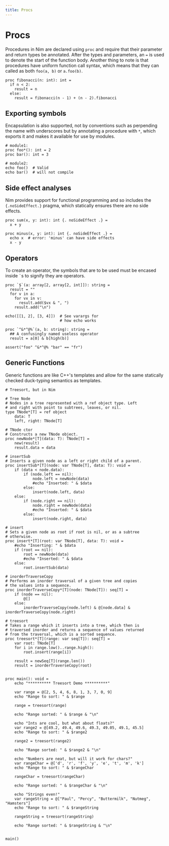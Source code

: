 ```yaml
---
title: Procs
---
```

# Procs

Procedures in Nim are declared using `proc` and require that their parameter and return types be annotated. After the types and parameters, an `=` is used to denote the start of the function body. Another thing to note is that procedures have uniform function call syntax, which means that they can called as both `foo(a, b)` or `a.foo(b)`.

``` nimrod
proc fibonacci(n: int): int =
  if n < 2:
    result = n
  else:
    result = fibonacci(n - 1) + (n - 2).fibonacci
```

## Exporting symbols

<!-- XXX Move into module topic -->
Encapsulation is also supported, not by conventions such as perpending the name with underscores but by annotating a procedure with `*`, which exports it and makes it available for use by modules.

``` nimrod
# module1:
proc foo*(): int = 2
proc bar(): int = 3

# module2:
echo foo()  # Valid
echo bar()  # will not compile
```

## Side effect analyses

Nim provides support for functional programming and so includes the `{.noSideEffect.}` pragma, which statically ensures there are no side effects.

``` nimrod
proc sum(x, y: int): int {. noSideEffect .} =
  x + y

proc minus(x, y: int): int {. noSideEffect .} =
  echo x  # error: 'minus' can have side effects
  x - y
```

## Operators

To create an operator, the symbols that are to be used must be encased inside `` ` ``s to signify they are operators.

``` nimrod
proc `$`(a: array[2, array[2, int]]): string =
  result = ""
  for v in a:
    for vx in v:
      result.add($vx & ", ")
    result.add("\n")

echo([[1, 2], [3, 4]])  # See varargs for
                        # how echo works

proc `^&*^@%`(a, b: string): string =
  ## A confusingly named useless operator
  result = a[0] & b[high(b)]

assert("foo" ^&*^@% "bar" == "fr")

``` 

## Generic Functions

<!-- XXX Needs own section -->
Generic functions are like C++'s templates and allow for the same statically checked duck-typing semantics as templates. 

``` nimrod
# Treesort, but in Nim

# Tree Node
# Nodes in a tree represented with a ref object type. Left
# and right with point to subtrees, leaves, or nil. 
type TNode*[T] = ref object
    data: T
    left, right: TNode[T]

# TNode ctor
# Constructs a new TNode object.
proc newNode*[T](data: T): TNode[T] = 
    new(result)
    result.data = data

# insertSub
# Inserts a given node as a left or right child of a parent.
proc insertSub*[T](node: var TNode[T], data: T): void = 
    if (data < node.data):
        if (node.left == nil):
            node.left = newNode(data)
            #echo "Inserted: " & $data
        else:
            insert(node.left, data)
    else:
        if (node.right == nil):
            node.right = newNode(data)
            #echo "Inserted: " & $data
        else:
            insert(node.right, data)

# insert
# Sets a given node as root if root is nil, or as a subtree
# otherwise.
proc insert*[T](root: var TNode[T], data: T): void =
    #echo "Inserting: " & $data
    if (root == nil):
        root = newNode(data)
        #echo "Inserted: " & $data
    else:
        root.insertSub(data)

# inorderTraverseCopy
# Performs an inorder traversal of a given tree and copies 
# the values into a sequence.
proc inorderTraverseCopy*[T](node: TNode[T]): seq[T] = 
    if (node == nil): 
        @[]
    else: 
        inorderTraverseCopy(node.left) & @[node.data] & inorderTraverseCopy(node.right)

# treesort
# Takes a range which it inserts into a tree, which then is
# traversed inorder and returns a sequence of values returned
# from the traversal, which is a sorted sequence.
proc treesort*[T](range: var seq[T]): seq[T] = 
    var root: TNode[T]
    for i in range.low()..range.high():
        root.insert(range[i])

    result = newSeq[T](range.len())
    result = inorderTraverseCopy(root)


proc main(): void = 
    echo "********** Treesort Demo **********"

    var range = @[2, 5, 4, 6, 8, 1, 3, 7, 0, 9]
    echo "Range to sort: " & $range

    range = treesort(range)

    echo "Range sorted: " & $range & "\n"

    echo "Ints are cool, but what about floats?"
    var range2 = @[49.2, 49.4, 49.6, 49.3, 49.05, 49.1, 45.5]
    echo "Range to sort: " & $range2

    range2 = treesort(range2)

    echo "Range sorted: " & $range2 & "\n"

    echo "Numbers are neat, but will it work for chars?"
    var rangeChar = @['d', 'r', 'f', 'y', 'e', 't', 'm', 'k']
    echo "Range to sort: " & $rangeChar

    rangeChar = treesort(rangeChar)

    echo "Range sorted: " & $rangeChar & "\n"

    echo "Strings even!"
    var rangeString = @["Paul", "Percy", "Buttermilk", "Nutmeg", "Hamsters"]
    echo "Range to sort: " & $rangeString

    rangeString = treesort(rangeString)

    echo "Range sorted: " & $rangeString & "\n"


main()
```
